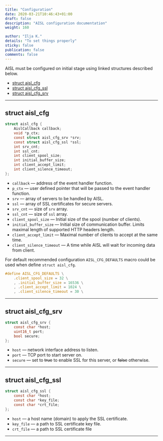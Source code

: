 ```yaml
---
title: "Configuration"
date: 2020-03-21T10:46:43+01:00
draft: false
description: "AISL configuration documentation"
weight: 160

author: "Ilja K."
details: "To set things properly"
sticky: false
publication: false
comments: false
---
```


AISL must be configured on initial stage using linked structures described
below.

*   [struct aisl_cfg](#struct-aisl_cfg)
*   [struct aisl_cfg_ssl](#struct-aisl_cfg_ssl)
*   [struct aisl_cfg_srv](#struct-aisl_cfg_srv)

---

## struct aisl\_cfg

```c
struct aisl_cfg {
	AislCallback callback;
	void *p_ctx;
	const struct aisl_cfg_srv *srv;
	const struct aisl_cfg_ssl *ssl;
	int srv_cnt;
	int ssl_cnt;
	int client_spool_size;
	int initial_buffer_size;
	int client_accept_limit;
	int client_silence_timeout;
};
```

*   `callback` — address of the event handler function.
*   `p_ctx` — user defined pointer that will be passed to the event handler function.
*   `srv` — array of servers to be handled by AISL.
*   `ssl` — array of SSL certificates for secure servers.
*   `srv_cnt` — size of `srv` array.
*   `ssl_cnt` — size of `ssl` array.
*   `client_spool_size` — Initial size of the spool (number of clients).
*   `initial_buffer_size` — Initial size of communication buffer. Limits maximal length of supported HTTP headers length.
*   `client_accept_limit` — Maximal number of clients to accept at the same time.
*   `client_silence_timeout` — A time while AISL will wait for incoming data from client.

For default recommended configuration `AISL_CFG_DEFAULTS` macro could be used
when define `struct aisl_cfg`.

```c
#define AISL_CFG_DEFAULTS \
	.client_spool_size = 32 \
	, .initial_buffer_size = 16536 \
	, .client_accept_limit = 1024 \
	, .client_silence_timeout = 30 \
```

---

## struct aisl\_cfg\_srv

```c
struct aisl_cfg_srv {
	const char *host;
	uint16_t port;
	bool secure;
};
```

*   `host` — network interface address to listen.
*   `port` — TCP port to start server on.
*   `secure` — set to ~~true~~ to enable SSL for this server, or ~~false~~ otherwise.

---

## struct aisl\_cfg\_ssl

```c
struct aisl_cfg_ssl {
	const char *host;
	const char *key_file;
	const char *crt_file;
};
```

*   `host` — a host name (domain) to apply the SSL certificate.
*   `key_file` — a path to SSL certificate key file.
*   `crt_file` — a path to SSL certificate file

---
